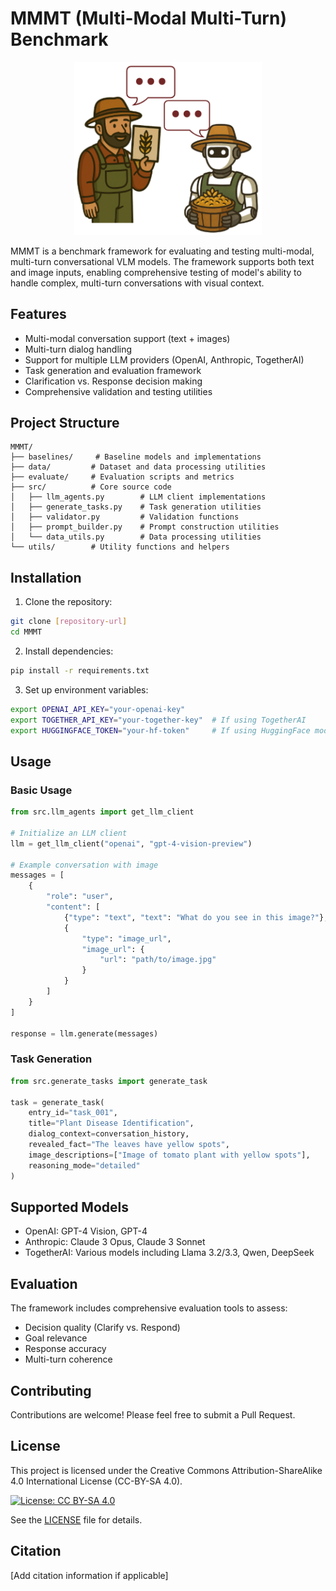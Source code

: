 # MMMT (Multi-Modal Multi-Turn) Benchmark

<div align="center">
  <img src="../assets/multiturn_logo.png" alt="MMMT Logo" width="300"/>
</div>

MMMT is a benchmark framework for evaluating and testing multi-modal, multi-turn conversational VLM models. The framework supports both text and image inputs, enabling comprehensive testing of model's ability to handle complex, multi-turn conversations with visual context.

## Features

- Multi-modal conversation support (text + images)
- Multi-turn dialog handling
- Support for multiple LLM providers (OpenAI, Anthropic, TogetherAI)
- Task generation and evaluation framework
- Clarification vs. Response decision making
- Comprehensive validation and testing utilities

## Project Structure

```
MMMT/
├── baselines/     # Baseline models and implementations
├── data/         # Dataset and data processing utilities
├── evaluate/     # Evaluation scripts and metrics
├── src/          # Core source code
│   ├── llm_agents.py        # LLM client implementations
│   ├── generate_tasks.py    # Task generation utilities
│   ├── validator.py         # Validation functions
│   ├── prompt_builder.py    # Prompt construction utilities
│   └── data_utils.py        # Data processing utilities
└── utils/        # Utility functions and helpers
```

## Installation

1. Clone the repository:
```bash
git clone [repository-url]
cd MMMT
```

2. Install dependencies:
```bash
pip install -r requirements.txt
```

3. Set up environment variables:
```bash
export OPENAI_API_KEY="your-openai-key"
export TOGETHER_API_KEY="your-together-key"  # If using TogetherAI
export HUGGINGFACE_TOKEN="your-hf-token"     # If using HuggingFace models
```

## Usage

### Basic Usage

```python
from src.llm_agents import get_llm_client

# Initialize an LLM client
llm = get_llm_client("openai", "gpt-4-vision-preview")

# Example conversation with image
messages = [
    {
        "role": "user",
        "content": [
            {"type": "text", "text": "What do you see in this image?"},
            {
                "type": "image_url",
                "image_url": {
                    "url": "path/to/image.jpg"
                }
            }
        ]
    }
]

response = llm.generate(messages)
```

### Task Generation

```python
from src.generate_tasks import generate_task

task = generate_task(
    entry_id="task_001",
    title="Plant Disease Identification",
    dialog_context=conversation_history,
    revealed_fact="The leaves have yellow spots",
    image_descriptions=["Image of tomato plant with yellow spots"],
    reasoning_mode="detailed"
)
```

## Supported Models

- OpenAI: GPT-4 Vision, GPT-4
- Anthropic: Claude 3 Opus, Claude 3 Sonnet
- TogetherAI: Various models including Llama 3.2/3.3, Qwen, DeepSeek

## Evaluation

The framework includes comprehensive evaluation tools to assess:
- Decision quality (Clarify vs. Respond)
- Goal relevance
- Response accuracy
- Multi-turn coherence

## Contributing

Contributions are welcome! Please feel free to submit a Pull Request.

## License

This project is licensed under the Creative Commons Attribution-ShareAlike 4.0 International License (CC-BY-SA 4.0).

[![License: CC BY-SA 4.0](https://img.shields.io/badge/License-CC%20BY--SA%204.0-lightgrey.svg)](https://creativecommons.org/licenses/by-sa/4.0/)

See the [LICENSE](../LICENSE) file for details.

## Citation

[Add citation information if applicable]
